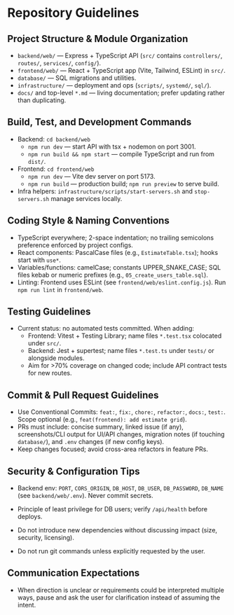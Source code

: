 # Repository Guidelines

## Project Structure & Module Organization
- `backend/web/` — Express + TypeScript API (`src/` contains `controllers/`, `routes/`, `services/`, `config/`).
- `frontend/web/` — React + TypeScript app (Vite, Tailwind, ESLint) in `src/`.
- `database/` — SQL migrations and utilities.
- `infrastructure/` — deployment and ops (`scripts/`, `systemd/`, `sql/`).
- `docs/` and top-level `*.md` — living documentation; prefer updating rather than duplicating.

## Build, Test, and Development Commands
- Backend: `cd backend/web`
  - `npm run dev` — start API with tsx + nodemon on port 3001.
  - `npm run build && npm start` — compile TypeScript and run from `dist/`.
- Frontend: `cd frontend/web`
  - `npm run dev` — Vite dev server on port 5173.
  - `npm run build` — production build; `npm run preview` to serve build.
- Infra helpers: `infrastructure/scripts/start-servers.sh` and `stop-servers.sh` manage services locally.

## Coding Style & Naming Conventions
- TypeScript everywhere; 2-space indentation; no trailing semicolons preference enforced by project configs.
- React components: PascalCase files (e.g., `EstimateTable.tsx`); hooks start with `use*`.
- Variables/functions: camelCase; constants UPPER_SNAKE_CASE; SQL files kebab or numeric prefixes (e.g., `05_create_users_table.sql`).
- Linting: Frontend uses ESLint (see `frontend/web/eslint.config.js`). Run `npm run lint` in `frontend/web`.

## Testing Guidelines
- Current status: no automated tests committed. When adding:
  - Frontend: Vitest + Testing Library; name files `*.test.tsx` colocated under `src/`.
  - Backend: Jest + supertest; name files `*.test.ts` under `tests/` or alongside modules.
  - Aim for >70% coverage on changed code; include API contract tests for new routes.

## Commit & Pull Request Guidelines
- Use Conventional Commits: `feat:`, `fix:`, `chore:`, `refactor:`, `docs:`, `test:`. Scope optional (e.g., `feat(frontend): add estimate grid`).
- PRs must include: concise summary, linked issue (if any), screenshots/CLI output for UI/API changes, migration notes (if touching `database/`), and `.env` changes (if new config keys).
- Keep changes focused; avoid cross-area refactors in feature PRs.

## Security & Configuration Tips
- Backend env: `PORT`, `CORS_ORIGIN`, `DB_HOST`, `DB_USER`, `DB_PASSWORD`, `DB_NAME` (see `backend/web/.env`). Never commit secrets.
- Principle of least privilege for DB users; verify `/api/health` before deploys.
- Do not introduce new dependencies without discussing impact (size, security, licensing).


- Do not run git commands unless explicitly requested by the user.

## Communication Expectations
- When direction is unclear or requirements could be interpreted multiple ways, pause and ask the user for clarification instead of assuming the intent.
